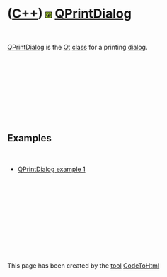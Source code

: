 
 

 

 

 

 

([C++](Cpp.md)) ![Qt](PicQt.png) [QPrintDialog](CppQPrintDialog.md)
=====================================================================

 

[QPrintDialog](CppQPrintDialog.md) is the [Qt](CppQt.md)
[class](CppClass.md) for a printing [dialog](CppDialog.md).

 

 

 

 

 

Examples
--------

 

-   [QPrintDialog example 1](CppQPrintDialogExample1.md)

 

 

 

 

 

 

This page has been created by the [tool](Tools.md)
[CodeToHtml](ToolCodeToHtml.md)
